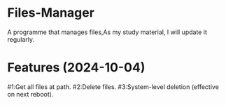 # Files-Manager
A programme that manages files,As my study material, I will update it regularly.  
# Features (2024-10-04)

#1:Get all files at path.
#2:Delete files.
#3:System-level deletion (effective on next reboot).

